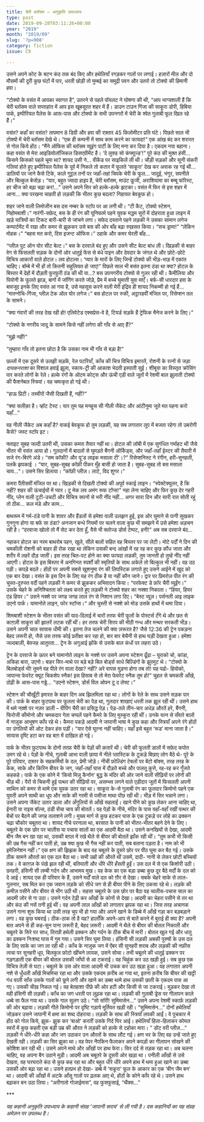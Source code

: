 ```yaml
---
title: चेरी ब्लॉसम – अनुकृति उपाध्याय
type: post
date: 2019-09-28T03:11:26+00:00
year: "2019"
month: "2019/09"
slug: '?p=908'
category: fiction
issue: C9

---
```

उसने अपने कोट के बटन कंठ तक बंद किए और हथेलियाँ रगड़कर गालों पर लगाई। हज़ारों मील और दो मौसमों की दूरी कुछ घंटों में पार, धरती छोड़ी तो मुम्बई का समुद्री पवन और उतरो तो टोक्यो की हिमानी हवा।

&#8220;टोक्यो के वसंत में आपका स्वागत है&#8221;, उतरने से पहले पॉयलट ने घोषणा की थी, &#8220;आप भाग्यशाली हैं कि चेरी ब्लॉसम वाले सप्ताहांत में आप इस खूबसूरत शहर में हैं। डाउन टाउन गिंजा की साकूरा डोरी, हिबिया पार्क, इम्पीरियल पैलेस के आस-पास और टोक्यो के सभी उपनगरों में चेरी के श्वेत गुलाबी फूल खिल रहे हैं।”

वसंत? कहाँ का वसंत? तापमान 8 डिग्री और हवा की रफ़्तार 45 किलोमीटर प्रति घंटे। पिछले साल भी टोक्यो में चेरी ब्लॉसम देखे थे। &#8220;एक ही कम्पनी में साथ काम करने का फायदा!&#8221; एक आंख बंद कर शरारत से गोल किये होंठ। &#8220;मैंने ऑफिस की ब्लॉसम व्यूइंग पार्टी के लिए मना कर दिया है। एकदम नया बहाना। कहा वसंत से मेरा आइडियोलॉजिकल डिसएग्रीमेंट है। ‘दे लुक्ड सो कंफ्यूज्ड’!&#8221; पूरे कंठ की मुक्त हंसी&#8230; किसने किसको पहले चूमा था? शायद उसी ने&#8230; वीकेंड पर साइकिलें ली थी। चौड़ी सड़कों और सूनी संकरी गलियां होते हुए इम्पीरियल पैलेस के पूर्व में निकले तो कतार में फूलते &#8216;साकूरा&#8217; देख कर अवाक रह गई थी&#8230; डालियों पर जाने कैसे टिके, काले गुट्ठल तनों पर जहाँ-तहां चिपके चेरी के फूल&#8230; जादुई, भंगुर, सपनीले और बिल्कुल बेजोड़। &#8220;यार, बहुत ज्यादा हाइप है, चेरी ब्लॉसम, माउंट फ़ूजी, अराशियामा का बम्बू फॉरेस्ट, हर चीज को बढ़ा चढ़ा कर!&#8230;&#8221; उसने अपने सिर को हल्के-हल्के झटका। वसंत में फिर से इस शहर में आना&#8230; क्या परखना चाहती हो लड़की कि भीतर कुछ बदला? निहायत बेवकूफ़ हो।

शहर जाने वाली लिमोजीन बस दस नम्बर के स्टॉप पर आ लगी थी। “टी कैट, टोक्यो स्टेशन, निहोमबाशी।&#8221; नारंगी-सफ़ेद, बस के ही रंग की यूनिफार्म पहने युवक मद्धम सुरों में दोहराता हुआ लाइन में खड़े यात्रियों का टिकट बारी-बारी से जांचने लगा। सफेद दस्ताने पहने लड़की ने उसका सामान लगेज कम्पार्टमेंट में रखा और कमर से झुककर उसे बस की ओर बाँह बढ़ा रुख़सत किया। &#8220;सच ड्रामा!&#8221; &#8220;लेकिन मोहक।&#8221; &#8220;बहस मत करो, दिस इजन्ट ऑफिस।&#8221; ठहाके और कमर घेरती बाँह&#8230;

&#8220;प्लीज़ पुट ऑन योर सीट बेल्ट।” बस के दरवाज़े बंद हुए और उसने सीट बेल्ट बांध ली। खिड़की से बाहर वेग से फिसलती सड़क के दोनों ओर धातुई फेंस से बंधे पाइन और देवदार के जंगल थे और छोटे-छोटे विचित्र आकारों वाले होटल। लव होटल्स। ‘प्यार के मारों के लिए जिन्हें टोक्यो की भीड़-भाड़ में एकांत चाहिए। बॉम्बे में भी हों तो कितनी सहूलियत हो जाए!&#8221; पिछले साल भी बसंत इतना ठंडा था क्या? होटल के बिस्तर में देहों में दौड़ती फुरफुरी ठंड की थी या…? बस उपनगरीय टोक्यो से गुज़र रही थी। कैमीलिया और पियोनी के फूलते झाड़, बागों में जॉगिंग करते जोड़े, प्रैम में बच्चे घुमाती युवा माएँ। बर्फ-सी धारदार हवा के बावजूद इनके लिए वसंत आ गया है, उसे महसूस करने वाली मेरी इंद्रिय ही शायद निकम्मी हो गई हैं… “मारुनोचि-गिंजा, प्लीज़ टेक ऑल योर लगेज।” बस होटल पर रुकी, अट्ठारहवीं मंजिल पर, रिसेप्शन तल के सामने।

&#8220;क्या गंवारों की तरह देख रही हो! एलिवेटेड एक्सप्रेस-वे है, टियर्ड सड़कें हैं ट्रेफिक मैनेज करने के लिए।&#8221;

“टोक्यो के नगरीय जादू के सामने किसे नहीं लगेगा की गाँव से आए हैं?&#8221;

&#8220;मुझे नहीं!&#8221;

&#8220;तुम्हारा गाँव तो इतना छोटा है कि उसका नाम भी गाँव से बड़ा है!&#8221;

छल्लों में एक दूसरे से उलझी सड़कें, रेल पटरियाँ, काँच की चित्र विचित्र इमारतें, रोशनी के रत्नों से जड़ा _दायकनराशा_ का विशाल हवाई झूला, स्काय-ट्री की आकाश भेदती इस्पाती सुई। शीबूया का विस्तृत क्रोसिंग पार करते लोगों के रेले। हल्के रंगों के ऑटम कोट्स और ऊंची एड़ी वाले जूतों में रेशमी बाल झुलाती टोक्यो की फैशनेबल स्त्रियां। वह चमत्कृत हो गई थी।

“हाऊ प्रिटी। तस्वीरों जैसी दिखती हैं, नहीं?”

“क्या सलीक़ा है। व्हॉट टेस्ट। यार तुम यह मनहूस सी नीली जैकेट और आंटीनुमा जूते मत पहना करो यहाँ&#8230;”

वह नीली जैकेट अब कहाँ है? वाकई बेवकूफ हो तुम लड़की, यह सब लगातार लूप में बजता रहेगा तो उबरोगी कैसे? जस्ट स्टॉप इट।

फ्लाइट सुबह जल्दी उतरी थी, उसका कमरा तैयार नहीं था। होटल की लॉबी में एक सुगंधित गर्माहट थी जैसे भीतर भी वसंत आया हो। गुलदानों में बादलों से घुमड़ते बैंगनी ऑर्किड्स, और जहाँ-तहाँ ईस्टर की तैयारी में सजे रंग-बिरंगे अंडे। &#8220;सम कॉफी? और यू&#8217;ड लाइक मसाला टी’।?&#8221; रिसेप्शनिस्ट ने रंगीन, हरी-सुनहली, पलकें झपकाई । &#8220;यार, सुबह-सुबह कॉफ़ी पीकर मुँह बासी हो जाता है। सुबह-सुबह तो बस मसाला चाय&#8230;&#8221;। उसने सिर हिलाया। &#8220;कॉफ़ी प्लीज़। लाटे, विद शुगर।&#8221;

कमरा पैंतीसवीं मंजिल पर था। खिड़की से दिखती टोक्यो की अपूर्व स्काई लाइन। &#8220;स्पेक्टेक्युलर, है कि नहीं? शहर की ऊंचाईयों में प्यार। टू मेक लव अमंग रूफ टॉप्स!” नहा लेना चाहिए और फिर कुछ देर गहरी नींद, प्लेन वाली टूटी-उचटी और विचित्र सपनों से भरी नींद नहीं&#8230; अगर सारा दिन और सारी रात सोती रहूं तो ठीक&#8230; कल मंडे और काम&#8230;

बाथरूम में गर्म-ठंडे पानी के शावर और हैंडलों से हमेशा वाली उलझन हुई, इस ओर घुमाने से पानी सुखकर गुनगुना होगा या बर्फ सा ठंडा? अनजान बन्धे नियमों पर चलने वाला कुछ भी समझने में उसे हमेशा अड़चन रही है। &#8220;दरवाजा खोलो तो मैं सेट कर देता हूँ, वैसे भी क्लोज्ड डोर्स टेम्पट, हनी!” अब सब दरवाजे बंद&#8230;

नहाकर होटल का नरम बाथरोब पहन, खुले, सीले बालों सहित वह बिस्तर पर जा लेटी। मोटे पर्दों ने दिन की चमकीली रोशनी को बाहर ही रोक रखा था लेकिन उसकी बन्द आंखों में रह रह कर कुछ कौंध जाता और शरीर में लहरें दौड़ जातीं। इस तरह चित-पट होने का क्या फायदा लडकी, तुम जानती हो तुम्हें नींद नहीं आएगी। होटल के इस बिस्तर में अनगिनत स्पर्शों की स्मृतियों के साथ अकेले तो बिल्कुल भी नहीं। वह उठ पड़ी। कपड़े बदले। होंठों पर अपनी सबसे खुशनुमा रंग की लिपस्टिक लगाते हुए उसने आईने में खुद को एक बार देखा। वसंत के इस दिन के लिए यह रंग ठीक है या नहीं कौन जाने। द्वार पर प्रिमरोज़ पीत रंग की चुस्त-दुरुस्त वर्दी पहने लड़की ने कमर से झुककर अभिवादन किया। &#8220;परफेक्ट डे फ़ॉर चैरी व्यूईंग।&#8221; उसके चेहरे के अनिश्चितता को लक्ष्य करते हुए लड़की ने टोक्यो शहर का नक्शा निकाला। “हियर, हियर एंड हियर।“ उसने नक्शे पर जगह जगह लाल रंग से निशान लगा दिए। “बेस्ट व्यूज़। पर्सनली आइ लाइक उएनो पार्क। यामानोते लाइन, फोर स्टॉप्स।“ और चुस्ती से नक्शे को मोड उसके हाथों में थमा दिया।

शिमबाशी स्टेशन के भीतर वसंत की याद-दिलाई में चारों तरफ चेरी फूलों के पोस्टर्स टँगे थे और छत से काग़ज़ी साकूरा की झालरें लटक रहीं थीं। हर तरफ चेरी सिरप की मीठी गन्ध और मन्थर सरकती भीड़। उसने अपनी चाल सायास धीमी की। इतना तेज चलने की क्या ज़रूरत है? जैसे 12:36 की ट्रेन पकड़ना बेहद ज़रूरी हो, जैसे उस तरफ कोई प्रतीक्षा कर रहा हो, बार बार बेचैनी से हाथ घड़ी देखता हुआ। हमेशा जल्दबाज़ी, बेवजह आतुरता&#8230; ट्रेन के अगुआई झोंके से उसके बाल कंधों पर लहरा उठे।

ट्रेन के दरवाजे के ऊपर बने यामानोते लाइन के नक्शे पर उसने अपना स्टेशन ढूँढा &#8211; युराको चो, कांडा, अकिहा बारा, उएनो। बाहर सिर-माथे पर बड़े बड़े बिल बोर्ड्स साधे बिल्डिंगों के झुरमुट थे। &#8220;टोक्यो के बिलबोर्ड्स भी! तुमने वह पीले रंग वाला देखा? नहीं? अरे वापस मुड़ना होगा तब तो! यह पढो- हियोको, जापान्स फेवरेट क्यूट चिकशेप स्नैक! इस हिसाब से तो मेरा फेवरेट स्नैक तुम हो!&#8221; चुहल से चमकती आँखे, ठोढ़ी के आस-पास गड्ढे&#8230; &#8220;उएनो स्टेशन, डोर्स विल ओपन टू द लेफ्ट।&#8221;

स्टेशन की चौखूँटी इमारत के बाहर दिन अब झिलमिला रहा था। लोगों के रेले के साथ उसने सड़क पार की। पार्क के बाहर फुटपाथ पर फूलता चेरी का पेड़ था, गुलदार शाखाएं धरती तक झूल रही थीं। उसने हाथ में थमे नक़्शे पर नज़र डाली &#8211; वीपिंग चैरी का प्रसिद्ध पेड़। पेड़-तले तीन-चार अधेड़ औरतें हरे, बैंगनी, फिरोजी कीमोनो और चमकदार गेता चप्पलें पहने कैमरे के लिए मुस्कुरा रही थीं। उनके यत्न से सँवारे बालों में नाज़ुक आभूषण काँप रहे थे। कैमरा पकड़े आदमी ने जापानी भाषा मे कुछ कहा और स्त्रियाँ अपने रंगे होंठों पर उंगलियों की ओट देकर हंस पड़ीं। &#8220;यार ऐसे घूरना नहीं चाहिए। यहाँ इसे बहुत ‘रूड’ माना जाता है।&#8221; सायास दृष्टि हटा कर वह बाग़ में दाख़िल हो गई।

पार्क के भीतर फ़ुटपाथ के दोनों तरफ़ चैरी के पेड़ों की क़तारें थी। चेरी की फूलती डालों में सफ़ेद कपोत उमग रहे थे। पेड़ों के नीचे, गुलाबी आभा वाली छाया में नीले प्लास्टिक के टुकड़े बिछाए लोग बैठे थे- पूरे के पूरे परिवार, दफ़्तर के सहकर्मियों के दल, प्रेमी जोड़े। नीची फ़ोल्डिंग टेबलों पर बेंटो बॉक्स, तरह तरह के केक, साके और किरिन बीयर के जग, जहाँ-तहाँ घास में दौड़ते बच्चे और पालतू कुत्ते, रह-रह कर गूँजते कहकहे। पार्क के एक कोने में &#8216;कियो मिज़ू कैनॉन&#8217; बुद्ध के मंदिर की ओर जाने वाली सीढ़ियों पर लोगों की भीड़ थी। पैरों से चिकनी हुई पत्थर की सीढ़ियों पर, असम्भव लगने वाले एड़ीदार जूतों में फिसलती अपनी साथिन को कमर से थामे एक युवक उतर रहा था। साकूरा के-से गुलाबी रंग का फूलदार किमोनो पहने एक युवती अपने साथी का धूप और साके की गरमी से पसीजा माथा पोंछ रही थी। भीड़ में सिर भन्नाने लगा। उसने अपना जैकेट उतार डाला और अँगुलियों से आँखें सहलाईं। खाने पीने को कुछ लेकर आना चाहिए था, ईनारी या राइस बॉल्स, ठंडी सेंचा चाय की बोतलें। वह पेड़ों के नीचे, मंदिर के पास यहाँ-वहाँ रखीं पत्थर की बेंचों पर बैठने की जगह तलाशने लगी। मुख्य मार्ग से कुछ हटकर घास के एक टुकड़े पर लोहे का ढक्कन चढ़ा चौकोर चबूतरा था। शायद नीचे परनाला था, बरसात के पानी को भीतर-भीतर बहने देने के लिए। चबूतरे के एक छोर पर चालीस या पचास सालों का एक आदमी बैठा था। उसने कनखियों से देखा, आदमी बीन जैम बन खा रहा था, उसकी बग़ल में रखे थैले से बीयर की बोतलें झाँक रही थीं। &#8220;तुम कभी भी किसी की उम्र गैस नहीं कर पाती हो, उम्र क्या कुछ भी गैस नहीं कर पाती, सब बताना पड़ता है। नाम को भी इमेजिनेशन नहीं।” एक क्षण की झिझक के बाद वह चबूतरे के दूसरे छोर पर पीठ घुमा कर बैठ गई। उसके ठीक सामने औरतों का एक दल बैठा था। सभी उम्रों की औरतें थीं उसमें, दादी- नानी से लेकर छोटी बच्चियों तक। वे काग़ज़ के पंखे झल रही थीं, बतियाती और धीरे धीरे हँसती हुईं। उस दल में से एक किशोरी उठी। छरहरी, हंसिनी सी लम्बी गर्दन और आभामय मुख। वह केक का एक बड़ा डब्बा कुछ दूर बैठे मर्दों के दल को दे आई। शायद एक ही परिवार के हैं, उसने मर्दों वाले दल को ग़ौर से देखा। सबके चेहरे साके से लाल-गुलनार, सब मिल कर एक जवान लड़के को सीधे जग से ही बीयर पीने के लिए उकसा रहे थे। लड़के की क़मीज़ पसीने और बीयर से भीग उठी थी। सहसा चबूतरे के उस छोर पर बैठा वह चालीस-पचास साल का आदमी ज़ोर से गा उठा। उसने गर्दन टेढ़ी कर आँखों के कोनों से देखा। आदमी का चेहरा पसीने से तर था और कंठ की नसें तनी हुई थीं। वह अपनी लाल आँखों को लगातार झपक रहा था। जिस तरह अचानक उसने गाना शुरू किया था उसी तरह चुप भी हो गया और अपने खाने के डिब्बे में आँखें गड़ा कर बड़बड़ाने लगा। वह कुछ घबराई। ठीक-ठाक तो है यह? हालाँकि अपने-आप से बातें करने में बुराई ही क्या है? अपनी बात अपने से ही कह-सुन पाना ज़रूरी है, बेहद ज़रूरी। आदमी ने थैले से बीयर की बोतल निकाली और चबूतरे के सिरे पर साध, तिरछी हथेली ढक्कन और गर्दन के ठीक बीच में मारी। बोतल खुल गई और धातु का ढक्कन निःशब्द घास में गुम गया। उसने सिर घुमा लिया। हंसिनी सी लड़की अबकी पुरुषों के उस दल के लिए साके का जग ला रही थी। काँच के नाज़ुक जग में ऐंबर सी सुनहरी शराब और लड़की की नफ़ीस त्वचा पर सुनहरी धूप, बिलकुल फ़ोटो खींचने लायक, उसने सोचा। तभी चबूतरे की धातुई ढक्कन पर गड़गड़ाती एक बीयर की बोतल उसकी जाँघों से आ टकराई। वह चिहुंक कर उठ खड़ी हुई। सब कुछ एक विचित्र तेज़ी से घटा। चबूतरे के उस ओर वाला आदमी भी उचक कर उठ खड़ा हुआ। वह लगातार अपनी नशे से धुँधली आँखें मिचमिचा रहा था और उसके एकदम क़रीब आ गया था, इतना क़रीब कि बीयर की खट्टी गंध वाली साँस उसके गालों को छूने लगी और खाने का डब्बा थामे हाथ उसकी छाती के एकदम पास आ गए। उसकी चीख़ निकल गई। वह बेतहाशा पीछे की ओर हटी और किसी से जा टकराई। मुड़कर देखा तो वही हंसिनी सी लड़की। काँच का जग धरती पर लुढ़क रहा था। लड़की की गुलाबी ड्रेस पर गीलापन काले धब्बे सा फैल गया था। उसके गाल सुलग उठे। &#8220;सो सॉरी! सुमिमासेन&#8230;&#8221; उसने अपना रेशमी स्कार्फ़ लड़की की ओर बढ़ाया। लड़की गीले किमोनो पर दृष्टि गड़ाये मूर्तिवत खड़ी रही। &#8220;सुमिमासेन…&#8221; दोनों हथेलियाँ जोड़कर उसने जापानी में क्षमा का शब्द दोहराया। लड़की के साथ की स्त्रियाँ लपकी आईं। वे पुचकार में होंठ को गोल किये, झुक- झुक कर &#8216;बाओ&#8217; करतीं उसके गिर्द घिर आई। हथेलियाँ हिला-हिलाकर कोमल स्वरों में कुछ कहती एक बड़ी उम्र की औरत ने लड़की को हल्के से टहोका मारा। &#8221; डोंट वरी प्लीज़&#8230;&#8221; लड़की ने धीरे-धीरे कहा और जग उठाकर उन औरतों के साथ लौट गई। क्षण भर के लिए वह उन्हें जाते हुए देखती रही। लड़की का सिर झुका था। वह पेपर नैपकिन फैलाकर अपने कपड़ों का गीलापन सोखने की कोशिश कर रही थी। उसने अपने माथे और आँखों पर हाथ फेरा। सिर दर्द से तड़क रहा था। अब चलना चाहिए, वह अपना बैग उठाने मुड़ी। आदमी अब चबूतरे के दूसरी ओर खड़ा था। पनीली आँखों से उसे देखता, वह घरघराते कंठ से कुछ कह रहा था और बहुत धीरे धीरे अपने हाथ में थमा हुआ खाने का डब्बा उसकी ओर बढ़ा रहा था। उसने हतप्रभ हो देखा- डब्बे में &#8216;सकूरा&#8217; फूल के आकार का एक &#8216;बीन जैम बन&#8217; था। आदमी की आँखों में अटके आँसू गालों पर ढ़लक आए थे, होंठों के कोने काँप रहे थे। उसने हाथ बढ़ाकर बन उठा लिया। “अरीगातो गोज़ाईमास”, वह फुसफुसाई, &#8220;थैंक्स&#8230;&#8221;

\***

_यह कहानी अनुकृति उपाध्याय के कहानी संग्रह ‘जापानी सराय’ से ली गयी है। दस कहानियों का यह संग्रह अमेज़न पर उपलब्ध है।_
